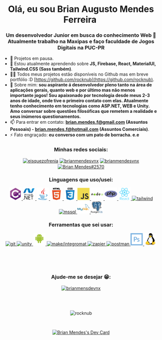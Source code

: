 <h1 align="center">
	Olá, eu sou Brian Augusto Mendes Ferreira
	<a
		href="https://github.com/rocknub/"
		style="pointer-events: none; cursor: default">
		<img
			src="https://readme-typing-svg.herokuapp.com?font=Montserrat&size=25&duration=2500&pause=99999999999999&color=971ECA&background=EEFF5E00&vCenter=true&multiline=true&width=435&lines=e+sejam+bem+vindos+ao+meu+git!+%5E-%5E"
			alt="" />
	</a>
</h1>

<h3 align="center">
	Um desenvolvedor Junior em busca do conhecimento Web 💜 <br />
	Atualmente trabalho na Maxipas e faço faculdade de Jogos Digitais na PUC-PR
</h3>

- 🔭 Projetos em pausa. 
- 🌱 Estou atualmente aprendendo sobre **JS, Firebase, React, MaterialUI, Tailwind.CSS (Sass também)**. 
- 👨‍💻 Todos meus projetos estão disponíveis no Github mas em breve portfólio :D [https://github.com/rocknub](https://github.com/rocknub). 
- 💬 Sobre mim: **sou aspirante á desenvolvedor pleno tanto na área de aplicações gerais, quanto web e por último mas não menos importante jogos! Sou apaixonado por tecnologia desde meus 2-3 anos de idade, onde tive o primeiro contato com elas. Atualmente tenho conhecimento em tecnologias como ASP.NET, WEB e Unity. Amo conversar sobre questões filosóficas que remetem a realidade e seus inúmeros questionamentos.**
- 📫 Para entrar em contato: **brian.mendes.f@gmail.com (Assuntos Pessoais) - brian.mendes.f@hotmail.com (Assuntos Comerciais)**. 
- ⚡ Fato engraçado: **eu converso com um pato de borracha. e.e**

<h3 align="center">Minhas redes sociais:</h3>
<p align="center">
	<a href="https://twitter.com/planktondochaos" target="_blank"
		><img
			align="center"
			src="https://raw.githubusercontent.com/rahuldkjain/github-profile-readme-generator/master/src/images/icons/Social/twitter.svg"
			alt="eisquezofrenia"
			height="30"
			width="40"
	/></a>
	<a href="https://fb.com/brianmendesvnx" target="_blank"
		><img
			align="center"
			src="https://raw.githubusercontent.com/rahuldkjain/github-profile-readme-generator/master/src/images/icons/Social/facebook.svg"
			alt="brianmendesvnx"
			height="30"
			width="40"
	/></a>
	<a href="https://instagram.com/brianmendesvnx" target="_blank"
		><img
			align="center"
			src="https://raw.githubusercontent.com/rahuldkjain/github-profile-readme-generator/master/src/images/icons/Social/instagram.svg"
			alt="brianmendesvnx"
			height="30"
			width="40"
	/></a>
	<a href="https://discord.gg/Brian Mendes#2570" target="_blank"
		><img
			align="center"
			src="https://raw.githubusercontent.com/rahuldkjain/github-profile-readme-generator/master/src/images/icons/Social/discord.svg"
			alt="Brian Mendes#2570"
			height="30"
			width="40"
	/></a>
</p>

<h3 align="center">Linguagens que uso/usei:</h3>
<p align="center">
	<a href="https://www.w3schools.com/cs/" target="_blank" rel="noreferrer">
		<img
			src="https://raw.githubusercontent.com/devicons/devicon/master/icons/csharp/csharp-original.svg"
			alt="csharp"
			width="40"
			height="40" />
	</a>
	<a href="https://dotnet.microsoft.com/" target="_blank" rel="noreferrer">
		<img
			src="https://raw.githubusercontent.com/devicons/devicon/master/icons/dot-net/dot-net-original-wordmark.svg"
			alt="dotnet"
			width="40"
			height="40" />
	</a>
    	<a href="https://www.java.com" target="_blank" rel="noreferrer">
		<img
			src="https://raw.githubusercontent.com/devicons/devicon/master/icons/java/java-original.svg"
			alt="java"
			width="40"
			height="40" />
	</a>
	<a href="https://www.w3.org/html/" target="_blank" rel="noreferrer">
		<img
			src="https://raw.githubusercontent.com/devicons/devicon/master/icons/html5/html5-original-wordmark.svg"
			alt="html5"
			width="40"
			height="40" />
	</a>
	<a href="https://www.w3schools.com/css/" target="_blank" rel="noreferrer">
		<img
			src="https://raw.githubusercontent.com/devicons/devicon/master/icons/css3/css3-original-wordmark.svg"
			alt="css3"
			width="40"
			height="40" />
	</a>
	<a
		href="https://developer.mozilla.org/en-US/docs/Web/JavaScript"
		target="_blank"
		rel="noreferrer">
		<img
			src="https://raw.githubusercontent.com/devicons/devicon/master/icons/javascript/javascript-original.svg"
			alt="javascript"
			width="40"
			height="40" />
	</a>
    <a href="https://nodejs.org" target="_blank" rel="noreferrer">
		<img
			src="https://raw.githubusercontent.com/devicons/devicon/master/icons/nodejs/nodejs-original-wordmark.svg"
			alt="nodejs"
			width="40"
			height="40" />
	</a>
	<a href="https://www.php.net" target="_blank" rel="noreferrer">
		<img
			src="https://raw.githubusercontent.com/devicons/devicon/master/icons/php/php-original.svg"
			alt="php"
			width="40"
			height="40" />
	</a>
    <a href="https://reactjs.org/" target="_blank" rel="noreferrer">
		<img
			src="https://raw.githubusercontent.com/devicons/devicon/master/icons/react/react-original-wordmark.svg"
			alt="react"
			width="40"
			height="40" />
	</a>
	<a href="https://tailwindcss.com/" target="_blank" rel="noreferrer">
		<img
			src="https://www.vectorlogo.zone/logos/tailwindcss/tailwindcss-icon.svg"
			alt="tailwind"
			width="40"
			height="40" />
	</a>
	<a
		href="https://www.microsoft.com/en-us/sql-server"
		target="_blank"
		rel="noreferrer">
		<img
			src="https://www.svgrepo.com/show/303229/microsoft-sql-server-logo.svg"
			alt="mssql"
			width="40"
			height="40" />
	</a>
	<a href="https://www.mysql.com/" target="_blank" rel="noreferrer">
		<img
			src="https://raw.githubusercontent.com/devicons/devicon/master/icons/mysql/mysql-original-wordmark.svg"
			alt="mysql"
			width="40"
			height="40" />
	</a>
	<a href="https://www.postgresql.org" target="_blank" rel="noreferrer">
		<img
			src="https://raw.githubusercontent.com/devicons/devicon/master/icons/postgresql/postgresql-original-wordmark.svg"
			alt="postgresql"
			width="40"
			height="40" />
	</a>
</p>

<h3 align="center">Ferramentas que sei usar:</h3>
<p align="center">
	<a href="https://git-scm.com/" target="_blank" rel="noreferrer">
		<img
			src="https://www.vectorlogo.zone/logos/git-scm/git-scm-icon.svg"
			alt="git"
			width="40"
			height="40" />
	</a>
	<a href="https://unity.com/" target="_blank" rel="noreferrer">
		<img
			src="https://www.vectorlogo.zone/logos/unity3d/unity3d-icon.svg"
			alt="unity"
			width="40"
			height="40" />
	</a>
	<a href="https://developer.android.com" target="_blank" rel="noreferrer">
		<img
			src="https://raw.githubusercontent.com/devicons/devicon/master/icons/android/android-original-wordmark.svg"
			alt="android"
			width="40"
			height="40" />
	</a>
    <a href="https://make.com/en" target="_blank" rel="noreferrer">
		<img
		     src="https://cdn.make.com/img/make/make_app_white_logo.png"
		     alt="make/integromat"
		     width="40"
		     height"40" />
	</a>
    	<a href="https://zapier.com" target="_blank" rel="noreferrer">
		<img
			src="https://www.vectorlogo.zone/logos/zapier/zapier-icon.svg"
			alt="zapier"
			width="40"
			height="40" />
	</a>
    	<a href="https://postman.com" target="_blank" rel="noreferrer">
		<img
			src="https://www.vectorlogo.zone/logos/getpostman/getpostman-icon.svg"
			alt="postman"
			width="40"
			height="40" />
	</a>
    	<a href="https://www.photoshop.com/en" target="_blank" rel="noreferrer">
		<img
			src="https://raw.githubusercontent.com/devicons/devicon/master/icons/photoshop/photoshop-line.svg"
			alt="photoshop"
			width="40"
			height="40" />
	</a>
    	<a href="https://www.linux.org/" target="_blank" rel="noreferrer">
		<img
			src="https://raw.githubusercontent.com/devicons/devicon/master/icons/linux/linux-original.svg"
			alt="linux"
			width="40"
			height="40" />
	</a>
</p>

<br><br><br>

<h3 align="center">Ajude-me se desejar 😁:</h3>
<p align="center">
	<a href="https://www.buymeacoffee.com/brianmendesvnx" target="_blank" rel="noreferrer">
		<img
			align="center"
			src="https://cdn.buymeacoffee.com/buttons/v2/default-yellow.png"
			height="66"
			width="241"
			alt="brianmensdevnx "
	/></a>
</p>
<br /><br />

<p align="center">
	<img
		align="center"
		src="https://github-readme-stats.vercel.app/api/top-langs?username=rocknub&show_icons=true&theme=synthwave&title_color=c900cc&text_color=ffffff&bg_color=000000&locale=en&layout=compact"
		alt="rocknub" />
</p>
<br>
<p align="center">
	<a href="https://app.daily.dev/brianmendesvnx"><img src="https://api.daily.dev/devcards/fe7fcbea41b740618e73ab31d7edad14.png?r=noa" width="400" alt="Brian Mendes's Dev Card"/></a>
</p>
